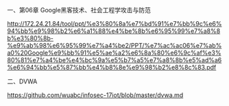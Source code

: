 


一、第06章 Google黑客技术、社会工程学攻击与防范
  
  http://172.24.21.84/tool/ppt/%e3%80%8a%e7%bd%91%e7%bb%9c%e6%94%bb%e9%98%b2%e6%a1%88%e4%be%8b%e6%95%99%e7%a8%8b%e3%80%8b-%e9%ab%98%e6%95%99%e7%a4%be2/PPT/%e7%ac%ac06%e7%ab%a0%20Google%e9%bb%91%e5%ae%a2%e6%8a%80%e6%9c%af%e3%80%81%e7%a4%be%e4%bc%9a%e5%b7%a5%e7%a8%8b%e5%ad%a6%e6%94%bb%e5%87%bb%e4%b8%8e%e9%98%b2%e8%8c%83.pdf


二、DVWA 

https://github.com/wuabc/infosec-17iot/blob/master/dvwa.md

